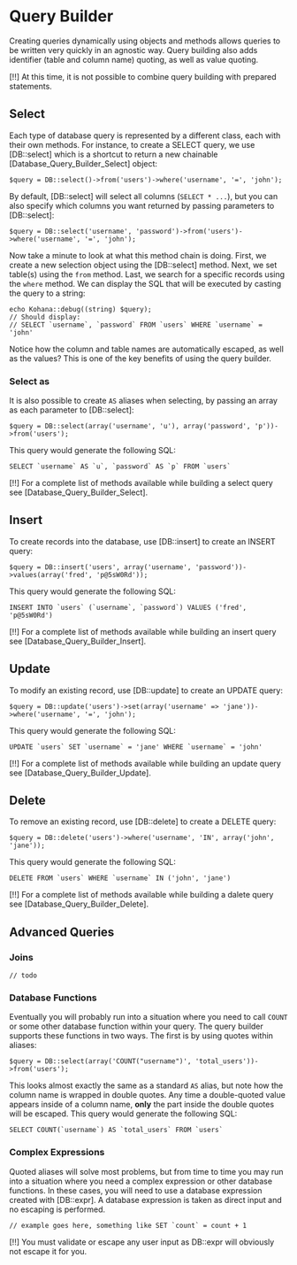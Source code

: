 # Query Builder

Creating queries dynamically using objects and methods allows queries to be written very quickly in an agnostic way. Query building also adds identifier (table and column name) quoting, as well as value quoting.

[!!] At this time, it is not possible to combine query building with prepared statements.

## Select

Each type of database query is represented by a different class, each with their own methods. For instance, to create a SELECT query, we use [DB::select] which is a shortcut to return a new chainable [Database_Query_Builder_Select] object:

    $query = DB::select()->from('users')->where('username', '=', 'john');

By default, [DB::select] will select all columns (`SELECT * ...`), but you can also specify which columns you want returned by passing parameters to [DB::select]:

    $query = DB::select('username', 'password')->from('users')->where('username', '=', 'john');

Now take a minute to look at what this method chain is doing. First, we create a new selection object using the [DB::select] method. Next, we set table(s) using the `from` method. Last, we search for a specific records using the `where` method. We can display the SQL that will be executed by casting the query to a string:

    echo Kohana::debug((string) $query);
    // Should display:
    // SELECT `username`, `password` FROM `users` WHERE `username` = 'john'

Notice how the column and table names are automatically escaped, as well as the values? This is one of the key benefits of using the query builder.

### Select as

It is also possible to create `AS` aliases when selecting, by passing an array as each parameter to [DB::select]:

    $query = DB::select(array('username', 'u'), array('password', 'p'))->from('users');

This query would generate the following SQL:

    SELECT `username` AS `u`, `password` AS `p` FROM `users`

[!!] For a complete list of methods available while building a select query see [Database_Query_Builder_Select].

## Insert

To create records into the database, use [DB::insert] to create an INSERT query:

    $query = DB::insert('users', array('username', 'password'))->values(array('fred', 'p@5sW0Rd'));

This query would generate the following SQL:

    INSERT INTO `users` (`username`, `password`) VALUES ('fred', 'p@5sW0Rd')

[!!] For a complete list of methods available while building an insert query see [Database_Query_Builder_Insert].

## Update

To modify an existing record, use [DB::update] to create an UPDATE query:

    $query = DB::update('users')->set(array('username' => 'jane'))->where('username', '=', 'john');

This query would generate the following SQL:

    UPDATE `users` SET `username` = 'jane' WHERE `username` = 'john'
	
[!!] For a complete list of methods available while building an update query see [Database_Query_Builder_Update].

## Delete

To remove an existing record, use [DB::delete] to create a DELETE query:

    $query = DB::delete('users')->where('username', 'IN', array('john', 'jane'));

This query would generate the following SQL:

    DELETE FROM `users` WHERE `username` IN ('john', 'jane')

[!!] For a complete list of methods available while building a dalete query see [Database_Query_Builder_Delete].

## Advanced Queries

### Joins

	// todo

### Database Functions

Eventually you will probably run into a situation where you need to call `COUNT` or some other database function within your query. The query builder supports these functions in two ways. The first is by using quotes within aliases:

    $query = DB::select(array('COUNT("username")', 'total_users'))->from('users');

This looks almost exactly the same as a standard `AS` alias, but note how the column name is wrapped in double quotes. Any time a double-quoted value appears inside of a column name, **only** the part inside the double quotes will be escaped. This query would generate the following SQL:

    SELECT COUNT(`username`) AS `total_users` FROM `users`

### Complex Expressions

Quoted aliases will solve most problems, but from time to time you may run into a situation where you need a complex expression or other database functions. In these cases, you will need to use a database expression created with [DB::expr].  A database expression is taken as direct input and no escaping is performed.

	// example goes here, something like SET `count` = count + 1

[!!] You must validate or escape any user input as DB::expr will obviously not escape it for you.